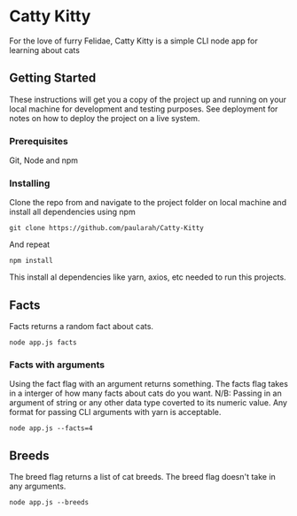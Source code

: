 # Catty Kitty 

For the love of furry Felidae, Catty Kitty is a simple CLI node app for learning about cats 

## Getting Started

These instructions will get you a copy of the project up and running on your local machine for development and testing purposes. See deployment for notes on how to deploy the project on a live system.

### Prerequisites

Git, Node and npm

### Installing

Clone the repo from and navigate to the project folder on local machine and install all dependencies using npm

```
git clone https://github.com/paularah/Catty-Kitty
```

And repeat

```
npm install
```

This install al dependencies like yarn, axios, etc needed to run this projects.

## Facts

Facts returns a random fact about cats.

```
node app.js facts
```

### Facts with arguments

Using the fact flag with an argument returns something. The facts flag takes in a interger of how many facts about cats do you want. N/B: Passing in an argument of string or any other data type coverted to its numeric value. Any format for passing CLI arguments with yarn is acceptable. 

```
node app.js --facts=4
```
## Breeds
The breed flag returns a list of cat breeds. The breed flag doesn't take in  any arguments. 

```
node app.js --breeds
```
